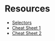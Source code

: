# Resources

- [Selectors](https://web.dev/learn/css/selectors)
- [Cheat Sheet 1](https://appletree.or.kr/quick_reference_cards/CSS/CSS%20selectors%20cheatsheet.pdf)
- [Cheat Sheet 2](https://welcm.uk/downloads/CSS-Selectors-Cheatsheet.pdf)
